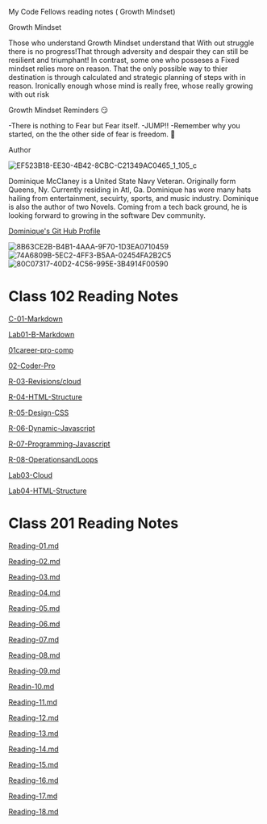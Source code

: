 My Code Fellows reading notes ( Growth Mindset)

Growth Mindset

 Those who understand Growth Mindset understand that With out struggle there is no progress!That through adversity and despair they can still be resilient and triumphant! In contrast, some one who posseses a Fixed mindset relies more on reason. That the only possible way to thier destination is through calculated and strategic planning of steps with in reason. Ironically enough whose mind is really free, whose really growing with out risk

Growth Mindset Reminders 😏

-There is nothing to Fear but Fear itself.
 -JUMP!!
 -Remember why you started, on the the other side of fear is freedom. 🏁

Author

![EF523B18-EE30-4B42-8CBC-C21349AC0465_1_105_c](https://github.com/MccDom1/reading-notes/assets/145872110/6dae1b77-3867-4274-85ae-a9b4b985263f)

Dominique McClaney is a United State Navy Veteran. Originally form Queens, Ny. Currently residing in Atl, Ga. Dominique has wore many hats hailing from entertainment, secuirty, sports, and music industry. Dominique is also the author of two Novels. Coming from a tech back ground, he is looking forward to growing in the software Dev community.

[Dominique's Git Hub Profile](https://github.com/MccDom1)


![8B63CE2B-B4B1-4AAA-9F70-1D3EA0710459](https://github.com/MccDom1/reading-notes/assets/145872110/d9377ba9-bd2a-4795-b7b4-78e1eaf22d91) ![74A6809B-5EC2-4FF3-B5AA-02454FA2B2C5](https://github.com/MccDom1/reading-notes/assets/145872110/18dff209-ec94-40d4-b304-ef87ed2b2fe4)
![80C07317-40D2-4C56-995E-3B4914F00590](https://github.com/MccDom1/reading-notes/assets/145872110/9588ce42-4606-4fcc-b1c9-4a7d1914ade6)

# Class 102 Reading Notes

[C-01-Markdown](Code-102-Notes/C-01-Markdown.md)

[Lab01-B-Markdown](Code-102-Notes/Lab-01-B-Learning-Markdown.md)

[01career-pro-comp](Code-102-Notes/01-Career-Professional-Compentecy.md)

[02-Coder-Pro](Code-102-Notes/02-The-Coder-Computer-Reflection.md)

[R-03-Revisions/cloud](Code-102-Notes/R-03-Revisions-The-Cloud.md)

[R-04-HTML-Structure](Code-102-Notes/R-04-Structure-Web-Pages-HTML.md)

[R-05-Design-CSS](Code-102-Notes/R-05-Design-CSS.md)

[R-06-Dynamic-Javascript](/Code-102-Notes/R-06-Dynamic-Javascript.md)

[R-07-Programming-Javascript](/Code-102-Notes/R-07-Programming-Javascript.md)

[R-08-OperationsandLoops](/Code-102-Notes/R-08-OperatorsandLoops.md)


[Lab03-Cloud](Code-102-Notes/L-03-Revisions-The-Cloud.md)


[Lab04-HTML-Structure](Code-102-Notes/L-04-Structure-Web-Pages-HTML.md)

# Class 201 Reading Notes

[Reading-01.md](Code-201-Notes/Reading-01.md)

[Reading-02.md](Code-201-Notes/Reading-02.md)

[Reading-03.md](Code-201-Notes/Reading-03.md)

[Reading-04.md](Code-201-Notes/Reading-04.md)

[Reading-05.md](Code-201-Notes/Reading-05.md)

[Reading-06.md](Code-201-Notes/Reading-06.md)

[Reading-07.md](Code-201-Notes/Reading-07.md)

[Reading-08.md](Code-201-Notes/Reading-08.md)

[Reading-09.md](Code-201-Notes/Reading-09.md)

[Readin-10.md](Code-201-Notes/Reading-10.md)

[Reading-11.md](Code-201-Notes/Reading-11.md)

[Reading-12.md](Code-201-Notes/Reading-12.md)

[Reading-13.md](Code-201-Notes/Reading-13.md)

[Reading-14.md](Code-201-Notes/Reading-14.md)

[Reading-15.md](Code-201-Notes/Reading-15.md)

[Reading-16.md](Code-201-Notes/Reading-16.md)

[Reading-17.md](Code-201-Notes/Reading-17.md)

[Reading-18.md](Code-201-Notes/Reading-18.md)

